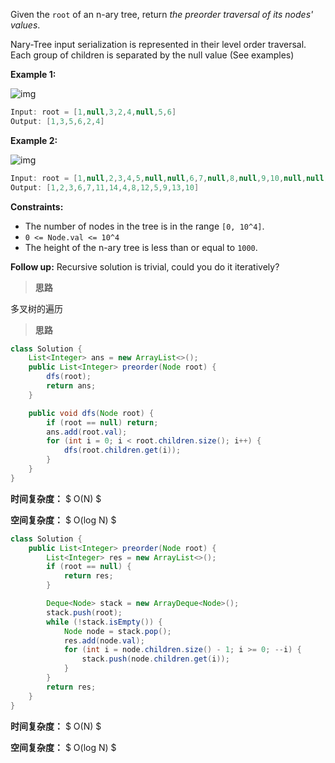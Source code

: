 Given the `root` of an n-ary tree, return *the preorder traversal of its nodes' values*.

Nary-Tree input serialization is represented in their level order traversal. Each group of children is separated by the null value (See examples)

 

**Example 1:**

![img](https://assets.leetcode.com/uploads/2018/10/12/narytreeexample.png)

```java
Input: root = [1,null,3,2,4,null,5,6]
Output: [1,3,5,6,2,4]
```

**Example 2:**

![img](https://assets.leetcode.com/uploads/2019/11/08/sample_4_964.png)

```java
Input: root = [1,null,2,3,4,5,null,null,6,7,null,8,null,9,10,null,null,11,null,12,null,13,null,null,14]
Output: [1,2,3,6,7,11,14,4,8,12,5,9,13,10]
```

 

**Constraints:**

- The number of nodes in the tree is in the range `[0, 10^4]`.
- `0 <= Node.val <= 10^4`
- The height of the n-ary tree is less than or equal to `1000`.

 

**Follow up:** Recursive solution is trivial, could you do it iteratively?



> **思路**

多叉树的遍历



> **思路**

```java
class Solution {
    List<Integer> ans = new ArrayList<>();
    public List<Integer> preorder(Node root) {
        dfs(root);
        return ans;
    }

    public void dfs(Node root) {
        if (root == null) return;
        ans.add(root.val);
        for (int i = 0; i < root.children.size(); i++) {
            dfs(root.children.get(i));
        }
    }
}
```

**时间复杂度：** $ O(N) $

**空间复杂度：** $ O(log N) $

```java
class Solution {
    public List<Integer> preorder(Node root) {
        List<Integer> res = new ArrayList<>();
        if (root == null) {
            return res;
        }

        Deque<Node> stack = new ArrayDeque<Node>();
        stack.push(root);
        while (!stack.isEmpty()) {
            Node node = stack.pop();
            res.add(node.val);
            for (int i = node.children.size() - 1; i >= 0; --i) {
                stack.push(node.children.get(i));
            }
        }
        return res;
    }
}
```

**时间复杂度：** $ O(N) $

**空间复杂度：** $ O(log N) $